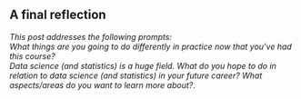 ## A final reflection  

*This post addresses the following prompts:*  
*What things are you going to do differently in practice now that you've had this course?  
Data science (and statistics) is a huge field. What do you hope to do in relation to data science (and statistics) in your future career? What aspects/areas do you want to learn more about?*.  
 
